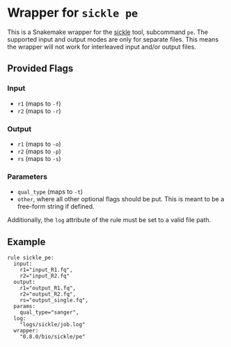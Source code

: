 # Wrapper for `sickle pe`

This is a Snakemake wrapper for the [sickle](https://github.com/najoshi/sickle) tool, subcommand `pe`. The supported
input and output modes are only for separate files. This means the wrapper will not work for interleaved input and/or
output files.


## Provided Flags

### Input

  * `r1` (maps to `-f`)
  * `r2` (maps to `-r`)

### Output

  * `r1` (maps to `-o`)
  * `r2` (maps to `-p`)
  * `rs` (maps to `-s`)

### Parameters

  * `qual_type` (maps to `-t`)
  * `other`, where all other optional flags should be put. This is meant to be a free-form string if defined.

Additionally, the `log` attribute of the rule must be set to a valid file path.


## Example

```
rule sickle_pe:
  input:
    r1="input_R1.fq",
    r2="input_R2.fq"
  output:
    r1="output_R1.fq",
    r2="output_R2.fq",
    rs="output_single.fq",
  params:
    qual_type="sanger",
  log:
    "logs/sickle/job.log"
  wrapper:
    "0.8.0/bio/sickle/pe"
```
